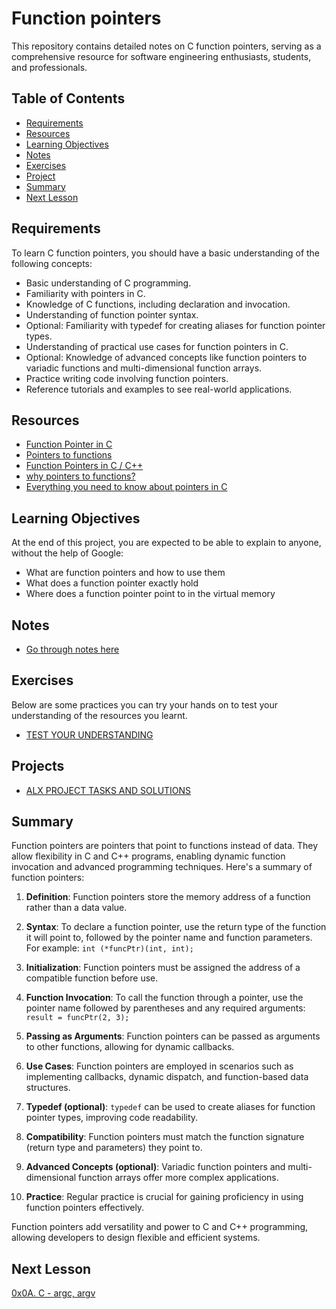 # Function pointers
This repository contains detailed notes on C function pointers, serving as a comprehensive resource for software engineering enthusiasts, students, and professionals.

## Table of Contents
+ [Requirements](#requirements)
+ [Resources](#resources)
+ [Learning Objectives](#learning-objectives)
+ [Notes](#Notes)
+ [Exercises](#exercises)
+ [Project](#project)
+ [Summary](#summary)
+ [Next Lesson](#next-lesson)

## Requirements
To learn C function pointers, you should have a basic understanding of the following concepts:
+ Basic understanding of C programming.
+ Familiarity with pointers in C.
+ Knowledge of C functions, including declaration and invocation.
+ Understanding of function pointer syntax.
+ Optional: Familiarity with typedef for creating aliases for function pointer types.
+ Understanding of practical use cases for function pointers in C.
+ Optional: Knowledge of advanced concepts like function pointers to variadic functions and multi-dimensional function arrays.
+ Practice writing code involving function pointers.
+ Reference tutorials and examples to see real-world applications.


## Resources
+ [Function Pointer in C](https://www.geeksforgeeks.org/function-pointer-in-c/)
+ [Pointers to functions](https://publications.gbdirect.co.uk//c_book/chapter5/function_pointers.html)
+ [Function Pointers in C / C++](https://www.youtube.com/watch?v=ynYtgGUNelE)
+ [why pointers to functions?](https://www.youtube.com/watch?v=sxTFSDAZM8s)
+ [Everything you need to know about pointers in C](https://boredzo.org/pointers/)

## Learning Objectives
At the end of this project, you are expected to be able to explain to anyone, without the help of Google:
+ What are function pointers and how to use them
+ What does a function pointer exactly hold
+ Where does a function pointer point to in the virtual memory

## Notes
+ [Go through notes here](./notes.md)

## Exercises
Below are some practices you can try your hands on to test your understanding of the resources you learnt.
+ [TEST YOUR UNDERSTANDING](./exercises.md) 

## Projects
+ [ALX PROJECT TASKS AND SOLUTIONS](./projects.md)

## Summary
Function pointers are pointers that point to functions instead of data. They allow flexibility in C and C++ programs, enabling dynamic function invocation and advanced programming techniques. Here's a summary of function pointers:

1. **Definition**: Function pointers store the memory address of a function rather than a data value.

2. **Syntax**: To declare a function pointer, use the return type of the function it will point to, followed by the pointer name and function parameters. For example: `int (*funcPtr)(int, int);`

3. **Initialization**: Function pointers must be assigned the address of a compatible function before use.

4. **Function Invocation**: To call the function through a pointer, use the pointer name followed by parentheses and any required arguments: `result = funcPtr(2, 3);`

5. **Passing as Arguments**: Function pointers can be passed as arguments to other functions, allowing for dynamic callbacks.

6. **Use Cases**: Function pointers are employed in scenarios such as implementing callbacks, dynamic dispatch, and function-based data structures.

7. **Typedef (optional)**: `typedef` can be used to create aliases for function pointer types, improving code readability.

8. **Compatibility**: Function pointers must match the function signature (return type and parameters) they point to.

9. **Advanced Concepts (optional)**: Variadic function pointers and multi-dimensional function arrays offer more complex applications.

10. **Practice**: Regular practice is crucial for gaining proficiency in using function pointers effectively.

Function pointers add versatility and power to C and C++ programming, allowing developers to design flexible and efficient systems.

## Next Lesson
[0x0A. C - argc, argv](../)
